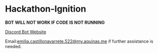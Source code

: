 # Hackathon-Ignition

**BOT WILL NOT WORK IF CODE IS NOT RUNNING**

[Discord Bot Website](https://immaterialshamefulruntimes.emiliacastillo.repl.co/)

Email:emilia.castillonavarrete.522@my.aquinas.me if further assistance is needed.
